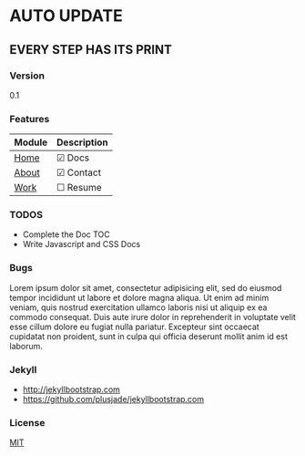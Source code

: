 # AUTO UPDATE

## EVERY STEP HAS ITS PRINT


### Version

0.1

### Features

|Module |Description
|------|---------------
|[Home](http://christen.cn/)  |&#x2611; Docs
|[About](http://christen.cn/about.html)|&#x2611; Contact
|[Work](http://christen.cn/work.html)  |&#x2610; Resume

### TODOS


* Complete the Doc TOC
* Write Javascript and CSS Docs

### Bugs

Lorem ipsum dolor sit amet, consectetur adipisicing elit, sed do eiusmod tempor incididunt ut labore et dolore magna aliqua. Ut enim ad minim veniam, quis nostrud exercitation ullamco laboris nisi ut aliquip ex ea commodo consequat. Duis aute irure dolor in reprehenderit in voluptate velit esse cillum dolore eu fugiat nulla pariatur. Excepteur sint occaecat cupidatat non proident, sunt in culpa qui officia deserunt mollit anim id est laborum.

### Jekyll

* http://jekyllbootstrap.com
* https://github.com/plusjade/jekyllbootstrap.com


### License

[MIT](http://opensource.org/licenses/MIT)
